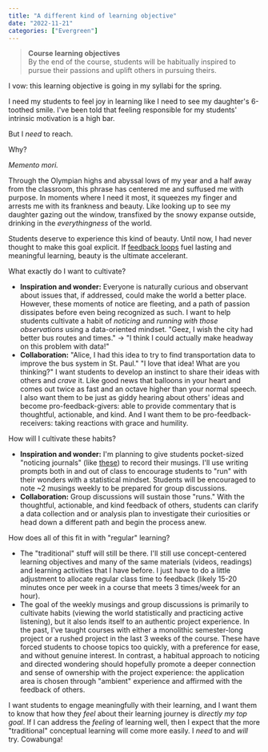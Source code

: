 ```yaml
---
title: "A different kind of learning objective"
date: "2022-11-21"
categories: ["Evergreen"]
---
```


> **Course learning objectives**    
> By the end of the course, students will be habitually inspired to pursue their passions and uplift others in pursuing theirs.

I vow: this learning objective is going in my syllabi for the spring.

I need my students to feel joy in learning like I need to see my daughter's 6-toothed smile. I've been told that feeling responsible for my students' intrinsic motivation is a high bar.

But I *need* to reach.

Why?

*Memento mori.*

Through the Olympian highs and abyssal lows of my year and a half away from the classroom, this phrase has centered me and suffused me with purpose. In moments where I need it most, it squeezes my finger and arrests me with its frankness and beauty. Like looking up to see my daughter gazing out the window, transfixed by the snowy expanse outside, drinking in the *everythingness* of the world.

Students deserve to experience this kind of beauty. Until now, I had never thought to make this goal explicit. If [feedback loops](https://gradingforgrowth.com/p/the-heart-of-the-loop-reattempts) fuel lasting and meaningful learning, beauty is the ultimate accelerant.

What exactly do I want to cultivate?

- **Inspiration and wonder:** Everyone is naturally curious and observant about issues that, if addressed, could make the world a better place. However, these moments of notice are fleeting, and a path of passion dissipates before even being recognized as such. I want to help students cultivate a habit of *noticing* and *running with those observations* using a data-oriented mindset. "Geez, I wish the city had better bus routes and times." → "I think I could actually make headway on this problem with data!"
- **Collaboration:** "Alice, I had this idea to try to find transportation data to improve the bus system in St. Paul." "I love that idea! What are you thinking?" I want students to develop an instinct to share their ideas with others and *crave* it. Like good news that balloons in your heart and comes out twice as fast and an octave higher than your normal speech. I also want them to be just as giddy hearing about others' ideas and become pro-feedback-givers: able to provide commentary that is thoughtful, actionable, and kind. And I want them to be pro-feedback-receivers: taking reactions with grace and humility.

How will I cultivate these habits?

- **Inspiration and wonder:** I'm planning to give students pocket-sized "noticing journals" (like [these](https://smile.amazon.com/Notepads-Journal-Pocket-Notebooks-Colorful/dp/B09JYMXD6N)) to record their musings. I'll use writing prompts both in and out of class to encourage students to "run" with their wonders with a statistical mindset. Students will be encouraged to note ~2 musings weekly to be prepared for group discussions.
- **Collaboration:** Group discussions will sustain those "runs." With the thoughtful, actionable, and kind feedback of others, students can clarify a data collection and or analysis plan to investigate their curiosities or head down a different path and begin the process anew.

How does all of this fit in with "regular" learning?

- The "traditional" stuff will still be there. I'll still use concept-centered learning objectives and many of the same materials (videos, readings) and learning activities that I have before. I just have to do a little adjustment to allocate regular class time to feedback (likely 15-20 minutes once per week in a course that meets 3 times/week for an hour).
- The goal of the weekly musings and group discussions is primarily to cultivate habits (viewing the world statistically and practicing active listening), but it also lends itself to an authentic project experience. In the past, I've taught courses with either a monolithic semester-long project or a rushed project in the last 3 weeks of the course. These have forced students to choose topics too quickly, with a preference for ease, and without genuine interest. In contrast, a habitual approach to noticing and directed wondering should hopefully promote a deeper connection and sense of ownership with the project experience: the application area is chosen through "ambient" experience and affirmed with the feedback of others.

I want students to engage meaningfully with their learning, and I want them to know that how they *feel* about their learning journey is *directly my top goal*. If I can address the *feeling* of learning well, then I expect that the more "traditional" conceptual learning will come more easily. I *need* to and *will* try. Cowabunga!
